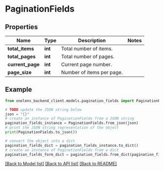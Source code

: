 # PaginationFields


## Properties

Name | Type | Description | Notes
------------ | ------------- | ------------- | -------------
**total_items** | **int** | Total number of items. | 
**total_pages** | **int** | Total number of pages. | 
**current_page** | **int** | Current page number. | 
**page_size** | **int** | Number of items per page. | 

## Example

```python
from onelens_backend_client.models.pagination_fields import PaginationFields

# TODO update the JSON string below
json = "{}"
# create an instance of PaginationFields from a JSON string
pagination_fields_instance = PaginationFields.from_json(json)
# print the JSON string representation of the object
print(PaginationFields.to_json())

# convert the object into a dict
pagination_fields_dict = pagination_fields_instance.to_dict()
# create an instance of PaginationFields from a dict
pagination_fields_form_dict = pagination_fields.from_dict(pagination_fields_dict)
```
[[Back to Model list]](../README.md#documentation-for-models) [[Back to API list]](../README.md#documentation-for-api-endpoints) [[Back to README]](../README.md)


